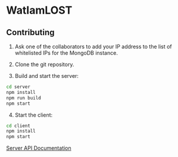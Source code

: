 # WatIamLOST

## Contributing

1. Ask one of the collaborators to add your IP address to the list of whitelisted IPs for the MongoDB instance.

2. Clone the git repository.

3. Build and start the server:
```bash
cd server
npm install
npm run build
npm start
```

4. Start the client:
```bash
cd client
npm install
npm start
```

[Server API Documentation](server/README.md)
